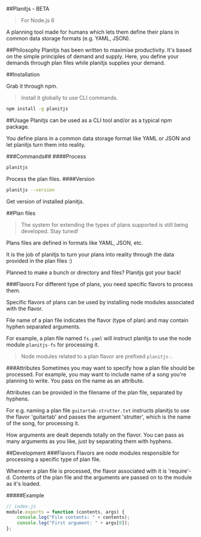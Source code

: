 ##Planitjs - BETA
> For Node.js 6

A planning tool made for humans which lets them define their plans in common data storage formats (e.g. YAML, JSON).

##Philosophy
Planitjs has been written to maximise productivity. It's based on the simple principles of demand and supply. Here, you define your demands through plan files while planitjs supplies your demand.

##Installation

Grab it through npm.
> Install it globally to use CLI commands.

```bash
npm install -g planitjs
```

##Usage
Planitjs can be used as a CLI tool and/or as a typical npm package.

You define plans in a common data storage format like YAML or JSON and let planitjs turn them into reality.

###Commands##
####Process
```bash
planitjs
```
Process the plan files.
####Version
```bash
planitjs --version
```
Get version of installed planitjs.

##Plan files
>The system for extending the types of plans supported is still being developed. Stay tuned!

Plans files are defined in formats like YAML, JSON, etc.

It is the job of planitjs to turn your plans into reality through the data provided in the plan files :)

Planned to make a bunch or directory and files? Planitjs got your back!

###Flavors
For different type of plans, you need specific flavors to process them.

Specific flavors of plans can be used by installing node modules associated with the flavor.

File name of a plan file indicates the flavor (type of plan) and may contain hyphen separated arguments.

For example, a plan file named `fs.yaml` will instruct planitjs to use the node module `planitjs-fs` for processing it.

> Node modules related to a plan flavor are prefixed `planitjs-`.

###Attributes
Sometimes you may want to specify how a plan file should be processed. For example, you may want to include name of a song you're planning to write. You pass on the name as an attribute. 

Attributes can be provided in the filename of the plan file, separated by hyphens.

For e.g. naming a plan file `guitartab-strutter.txt` instructs planitjs to use the flavor 'guitartab' and passes the argument 'strutter', which is the name of the song, for processing it.

How arguments are dealt depends totally on the flavor. You can pass as many arguments as you like, just by separating them with hyphens.

##Development
###Flavors
Flavors are node modules responsible for processing a specific type of plan file.

Whenever a plan file is processed, the flavor associated with it is 'require'-d. Contents of the plan file and the arguments are passed on to the module as it's loaded.

#####Example
```js
// index.js
module.exports = function (contents, args) {
	console.log("File contents: " + contents);
	console.log("First argument: " + args[0]);
};